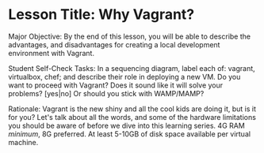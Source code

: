 # Lesson Title: Why Vagrant?

Major Objective: By the end of this lesson, you will be able to describe the advantages, and disadvantages for creating a local development environment with Vagrant.

Student Self-Check Tasks: In a sequencing diagram, label each of: vagrant, virtualbox, chef; and describe their role in deploying a new VM. Do you want to proceed with Vagrant? Does it sound like it will solve your problems? [yes|no] Or should you stick with WAMP/MAMP?

Rationale: Vagrant is the new shiny and all the cool kids are doing it, but is it for you? Let's talk about all the words, and some of the hardware limitations you should be aware of before we dive into this learning series. 4G RAM *minimum*, 8G preferred. At least 5-10GB of disk space available per virtual machine.
